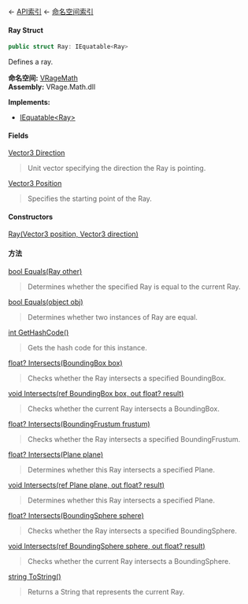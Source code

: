 ← [API索引](Api-Index) ← [命名空间索引](Namespace-Index)

#### Ray Struct

```csharp
public struct Ray: IEquatable<Ray>
```

Defines a ray.

**命名空间:** [VRageMath](VRageMath)  
**Assembly:** VRage.Math.dll

**Implements:**  
* [IEquatable&lt;Ray&gt;](https://docs.microsoft.com/en-us/dotnet/api/System.IEquatable-1?view=netframework-4.6)

#### Fields

[Vector3 Direction](VRageMath.Ray.Direction)

> Unit vector specifying the direction the Ray is pointing.

[Vector3 Position](VRageMath.Ray.Position)

> Specifies the starting point of the Ray.

#### Constructors

[Ray(Vector3 position, Vector3 direction)](VRageMath.Ray..ctor)

> 

#### 方法

[bool Equals(Ray other)](VRageMath.Ray.Equals)

> Determines whether the specified Ray is equal to the current Ray.

[bool Equals(object obj)](VRageMath.Ray.Equals)

> Determines whether two instances of Ray are equal.

[int GetHashCode()](VRageMath.Ray.GetHashCode)

> Gets the hash code for this instance.

[float? Intersects(BoundingBox box)](VRageMath.Ray.Intersects)

> Checks whether the Ray intersects a specified BoundingBox.

[void Intersects(ref BoundingBox box, out float? result)](VRageMath.Ray.Intersects)

> Checks whether the current Ray intersects a BoundingBox.

[float? Intersects(BoundingFrustum frustum)](VRageMath.Ray.Intersects)

> Checks whether the Ray intersects a specified BoundingFrustum.

[float? Intersects(Plane plane)](VRageMath.Ray.Intersects)

> Determines whether this Ray intersects a specified Plane.

[void Intersects(ref Plane plane, out float? result)](VRageMath.Ray.Intersects)

> Determines whether this Ray intersects a specified Plane.

[float? Intersects(BoundingSphere sphere)](VRageMath.Ray.Intersects)

> Checks whether the Ray intersects a specified BoundingSphere.

[void Intersects(ref BoundingSphere sphere, out float? result)](VRageMath.Ray.Intersects)

> Checks whether the current Ray intersects a BoundingSphere.

[string ToString()](VRageMath.Ray.ToString)

> Returns a String that represents the current Ray.

